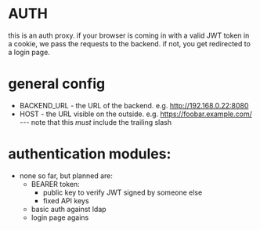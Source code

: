# AUTH

this is an auth proxy. if your browser is coming in with a valid JWT token in a cookie, we pass the requests to the backend. if not, you get redirected to a login page.

# general config

- BACKEND_URL - the URL of the backend. e.g. http://192.168.0.22:8080
- HOST - the URL visible on the outside. e.g. https://foobar.example.com/   --- note that this _must_ include the trailing slash


# authentication modules:

- none so far, but planned are: 
	- BEARER token:
		- public key to verify JWT signed by someone else
		- fixed API keys
	- basic auth against ldap 
	- login page agains
